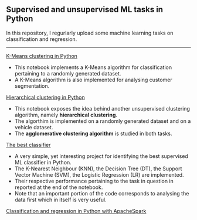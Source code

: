## Supervised and unsupervised ML tasks in Python

In this repository, I regurlarly upload some machine learning tasks on classification and regression.

-----------------------------------------

[K-Means clustering in Python](https://github.com/SalvishGoomanee912/Deep-learning-projects/blob/master/Machine%20learning/ML7_K-Means%20clustering.ipynb)

- This notebook implements a K-Means algorithm for classification pertaining to a randomly generated dataset.
- A K-Means algorithm is also implemented for analysing customer segmentation.

[Hierarchical clustering in Python](https://github.com/SalvishGoomanee912/Deep-learning-projects/blob/master/Machine%20learning/ML8_Hierarchical%20clustering.ipynb)

- This notebook exposes the idea behind another unsupervised clustering algorithm, namely **hierarchical clustering**.
- The algorthim is implemented on a randomly generated dataset and on a vehicle dataset.
- The **agglomerative clustering algorithm** is studied in both tasks.

[The best classifier](https://github.com/SalvishGoomanee912/Deep-learning-projects/blob/master/Machine%20learning/P6_The%20best%20classifier.ipynb)

- A very simple, yet interesting project for identifying the best supervised ML classifier in Python.
- The K-Nearest Neighbour (KNN), the Decision Tree (DT), the Support Vector Machine (SVM), the Logistic Regression (LR) are implemented.
- Their respective performance pertaining to the task in question in reported at the end of the notebook.
- Note that an important portion of the code corresponds to analysing the data first which in itself is very useful.

[Classification and regression in Python with ApacheSpark](https://github.com/SalvishGoomanee912/Deep-learning-projects/blob/master/Machine%20learning/P7_Classification%20and%20regression%20with%20%20ApacheSpark%20.ipynb)



